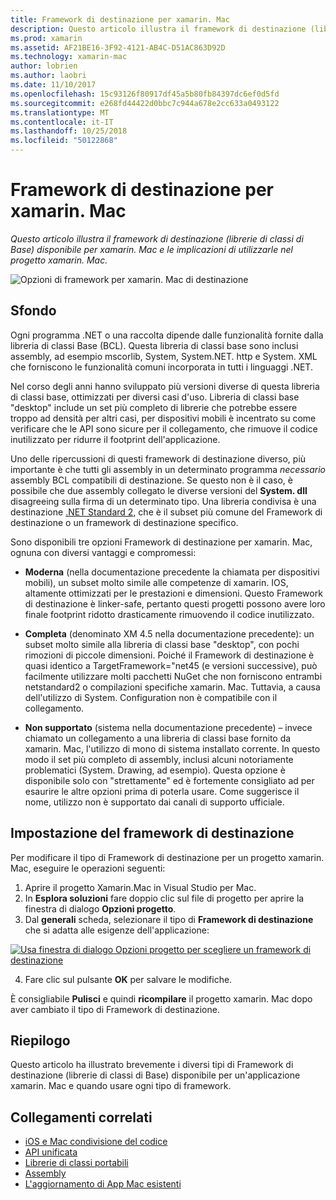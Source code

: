 ```yaml
---
title: Framework di destinazione per xamarin. Mac
description: Questo articolo illustra il framework di destinazione (librerie di classi di Base) disponibile per xamarin. Mac e le implicazioni di utilizzarle nel progetto xamarin. Mac.
ms.prod: xamarin
ms.assetid: AF21BE16-3F92-4121-AB4C-D51AC863D92D
ms.technology: xamarin-mac
author: lobrien
ms.author: laobri
ms.date: 11/10/2017
ms.openlocfilehash: 15c93126f80917df45a5b80fb84397dc6ef0d5fd
ms.sourcegitcommit: e268fd44422d0bbc7c944a678e2cc633a0493122
ms.translationtype: MT
ms.contentlocale: it-IT
ms.lasthandoff: 10/25/2018
ms.locfileid: "50122868"
---
```

# <a name="target-framework-for-xamarinmac"></a>Framework di destinazione per xamarin. Mac

_Questo articolo illustra il framework di destinazione (librerie di classi di Base) disponibile per xamarin. Mac e le implicazioni di utilizzarle nel progetto xamarin. Mac._

![Opzioni di framework per xamarin. Mac di destinazione](target-framework-images/select-target.png "opzioni framework per xamarin. Mac di destinazione")

## <a name="background"></a>Sfondo

Ogni programma .NET o una raccolta dipende dalle funzionalità fornite dalla libreria di classi Base (BCL). Questa libreria di classi base sono inclusi assembly, ad esempio mscorlib, System, System.NET. http e System. XML che forniscono le funzionalità comuni incorporata in tutti i linguaggi .NET.

Nel corso degli anni hanno sviluppato più versioni diverse di questa libreria di classi base, ottimizzati per diversi casi d'uso. Libreria di classi base "desktop" include un set più completo di librerie che potrebbe essere troppo ad densità per altri casi, per dispositivi mobili è incentrato su come verificare che le API sono sicure per il collegamento, che rimuove il codice inutilizzato per ridurre il footprint dell'applicazione.

Uno delle ripercussioni di questi framework di destinazione diverso, più importante è che tutti gli assembly in un determinato programma *necessario* assembly BCL compatibili di destinazione. Se questo non è il caso, è possibile che due assembly collegato le diverse versioni del **System. dll** disagreeing sulla firma di un determinato tipo. Una libreria condivisa è una destinazione [.NET Standard 2](https://blog.xamarin.com/share-code-net-standard-2-0/), che è il subset più comune del Framework di destinazione o un framework di destinazione specifico.

Sono disponibili tre opzioni Framework di destinazione per xamarin. Mac, ognuna con diversi vantaggi e compromessi:

- **Moderna** (nella documentazione precedente la chiamata per dispositivi mobili), un subset molto simile alle competenze di xamarin. IOS, altamente ottimizzati per le prestazioni e dimensioni. Questo Framework di destinazione è linker-safe, pertanto questi progetti possono avere loro finale footprint ridotto drasticamente rimuovendo il codice inutilizzato.

- **Completa** (denominato XM 4.5 nella documentazione precedente): un subset molto simile alla libreria di classi base "desktop", con pochi rimozioni di piccole dimensioni. Poiché il Framework di destinazione è quasi identico a TargetFramework="net45 (e versioni successive), può facilmente utilizzare molti pacchetti NuGet che non forniscono entrambi netstandard2 o compilazioni specifiche xamarin. Mac. Tuttavia, a causa dell'utilizzo di System. Configuration non è compatibile con il collegamento.

- **Non supportato** (sistema nella documentazione precedente) – invece chiamato un collegamento a una libreria di classi base fornito da xamarin. Mac, l'utilizzo di mono di sistema installato corrente. In questo modo il set più completo di assembly, inclusi alcuni notoriamente problematici (System. Drawing, ad esempio). Questa opzione è disponibile solo con "strettamente" ed è fortemente consigliato ad per esaurire le altre opzioni prima di poterla usare. Come suggerisce il nome, utilizzo non è supportato dai canali di supporto ufficiale.

## <a name="setting-the-target-framework"></a>Impostazione del framework di destinazione

Per modificare il tipo di Framework di destinazione per un progetto xamarin. Mac, eseguire le operazioni seguenti:

1. Aprire il progetto Xamarin.Mac in Visual Studio per Mac.
2. In **Esplora soluzioni** fare doppio clic sul file di progetto per aprire la finestra di dialogo **Opzioni progetto**.
3. Dal **generali** scheda, selezionare il tipo di **Framework di destinazione** che si adatta alle esigenze dell'applicazione:

  [![Usa finestra di dialogo Opzioni progetto per scegliere un framework di destinazione](target-framework-images/select-target-full.png "Usa finestra di dialogo Opzioni progetto per scegliere un framework di destinazione")](target-framework-images/select-target-full-large.png#lightbox)

4. Fare clic sul pulsante **OK** per salvare le modifiche.

È consigliabile **Pulisci** e quindi **ricompilare** il progetto xamarin. Mac dopo aver cambiato il tipo di Framework di destinazione.

## <a name="summary"></a>Riepilogo

Questo articolo ha illustrato brevemente i diversi tipi di Framework di destinazione (librerie di classi di Base) disponibile per un'applicazione xamarin. Mac e quando usare ogni tipo di framework.


## <a name="related-links"></a>Collegamenti correlati

- [iOS e Mac condivisione del codice](~/cross-platform/macios/index.md)
- [API unificata](~/cross-platform/macios/unified/index.md)
- [Librerie di classi portabili](~/cross-platform/app-fundamentals/pcl.md)
- [Assembly](~/cross-platform/internals/available-assemblies.md)
- [L'aggiornamento di App Mac esistenti](~/cross-platform/macios/unified/updating-mac-apps.md)

